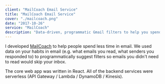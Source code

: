 ```yaml
---
client: "MailCoach Email Service"
title: "MailCoach Email Service"
cover: "./mailcoach.png"
date: "2017-10-26"
service: "MailCoach"
description: "Data-driven, programmatic Gmail filters to help you spend less time in email"
---
```


I developed [MailCoach](https://www.mailcoachapp.com/) to help people spend less time in email. We used data on your habits in email (e.g. what emails you read, what senders you responded to) to programmatically suggest filters so emails you didn't need to read would skip your inbox.

The core web app was written in React. All of the backend services were serverless (API Gateway / Lambda / DynamoDB / Kinesis).
